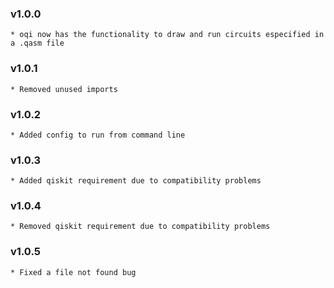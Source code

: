 ### v1.0.0
    * oqi now has the functionality to draw and run circuits especified in a .qasm file
### v1.0.1
    * Removed unused imports
### v1.0.2
    * Added config to run from command line
### v1.0.3
    * Added qiskit requirement due to compatibility problems
### v1.0.4
    * Removed qiskit requirement due to compatibility problems
### v1.0.5
    * Fixed a file not found bug